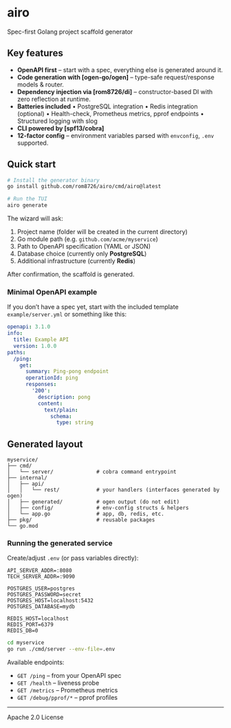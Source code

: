 # airo

Spec-first Golang project scaffold generator

## Key features
- **OpenAPI first** – start with a spec, everything else is generated around it.
- **Code generation with [ogen-go/ogen]** – type-safe request/response models & router.
- **Dependency injection via [rom8726/di]** – constructor-based DI with zero reflection at runtime.
- **Batteries included**
  • PostgreSQL integration
  • Redis integration (optional)
  • Health-check, Prometheus metrics, pprof endpoints
  • Structured logging with slog
- **CLI powered by [spf13/cobra]**
- **12-factor config** – environment variables parsed with `envconfig`, `.env` supported.

## Quick start
```bash
# Install the generator binary
go install github.com/rom8726/airo/cmd/airo@latest

# Run the TUI
airo generate
```
The wizard will ask:

1. Project name (folder will be created in the current directory)
2. Go module path (e.g. `github.com/acme/myservice`)
3. Path to OpenAPI specification (YAML or JSON)
4. Database choice (currently only **PostgreSQL**)
5. Additional infrastructure (currently **Redis**)

After confirmation, the scaffold is generated.

### Minimal OpenAPI example
If you don’t have a spec yet, start with the included template `example/server.yml` or something like this:
```yaml
openapi: 3.1.0
info:
  title: Example API
  version: 1.0.0
paths:
  /ping:
    get:
      summary: Ping-pong endpoint
      operationId: ping
      responses:
        '200':
          description: pong
          content:
            text/plain:
              schema:
                type: string
```
## Generated layout
```
myservice/
├── cmd/
│   └── server/              # cobra command entrypoint
├── internal/
│   ├── api/
│   │   └── rest/            # your handlers (interfaces generated by ogen)
│   ├── generated/           # ogen output (do not edit)
│   ├── config/              # env-config structs & helpers
│   └── app.go               # app, db, redis, etc.
├── pkg/                     # reusable packages
└── go.mod
```
### Running the generated service

Create/adjust `.env` (or pass variables directly):
```dotenv
API_SERVER_ADDR=:8080
TECH_SERVER_ADDR=:9090

POSTGRES_USER=postgres
POSTGRES_PASSWORD=secret
POSTGRES_HOST=localhost:5432
POSTGRES_DATABASE=mydb

REDIS_HOST=localhost
REDIS_PORT=6379
REDIS_DB=0
```

```bash
cd myservice
go run ./cmd/server --env-file=.env
```
Available endpoints:

- `GET /ping` – from your OpenAPI spec
- `GET /health` – liveness probe
- `GET /metrics` – Prometheus metrics
- `GET /debug/pprof/*` – pprof profiles

---

Apache 2.0 License
